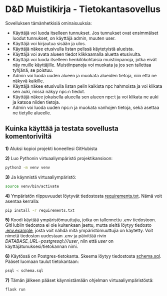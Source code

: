 # D&D Muistikirja - Tietokantasovellus

Sovelluksen tämänhetkisiä ominaisuuksia:
- Käyttäjä voi luoda itselleen tunnukset. Jos tunnukset ovat ensimmäiset luodut tunnukset, on käyttäjä admin, muuten user.
- Käyttäjä voi kirjautua sisään ja ulos.
- Käyttäjä näkee etusivulla listan pelissä käytetyistä alueista.
- Käyttäjä voi avata alueen tiedot klikkaamalla aluetta etusivulta.
- Käyttäjä voi luoda itselleen henkilökohtaisia muistiinpanoja, jotka eivät näy muille käyttäjille. Muistiinpanoja voi muokata ja jos sen tallettaa tyhjänä, se poistuu.
- Admin voi luoda uuden alueen ja muokata alueiden tietoja, niin että ne näkyvä kaikille.
- Käyttäjä näkee etusivulla listan pelin kaikista npc hahmoista ja voi klikata sen auki, missä näkyy npc:n tiedot.
- Käyttäjä näkee jokaisella alueella sen alueen npc:t ja voi klikata ne auki ja katsoa niiden tietoja.
- Admin voi luoda uuden npc:n ja muokata vanhojen tietoja, sekä asettaa ne tietylle alueelle.

## Kuinka käyttää ja testata sovellusta komentoriviltä
**1)** Aluksi kopioi projekti koneellesi GitHubista


**2)** Luo Pythonin virtuaaliympäristö projektikansioon:

```bash
python3 -m venv venv
```

**3)** Ja käynnistä virtuaaliympäristö:

```bash
source venv/bin/activate
```

**4)** Ympäristön riippuvuudet löytyvät tiedostosta [requirements.txt](./requirements.txt). 
Nämä voit asentaa kerralla:

```bash
pip install -r requirements.txt
```

**5)** Koodi käyttää ympäristömuuttujia, jotka on tallennettu *.env* tiedostoon. GitHubiin tiedostoa ei ole kuitenkaan jaettu, mutta sieltä löytyy tiedosto [.env.example](./.env.example), josta voit nähdä mitä ympäristömuuttujia on käytetty. Voit nimetä tiedoston uudestaan *.env* ja päivittää rivin *DATABASE_URL=postgresql:///user*, niin että *user* on käyttäjätunuksesi/tietokannan nimi.

**6)** Käytössä on Postgres-tietokanta. Skeema löytyy tiedostosta [schema.sql](./schema.sql). Pääset luomaan taulut tietokantaan:

```bash
psql < schema.sql
```

**7)** Tämän jälkeen pääset käynnistämään ohjelman virtuaaliympäristöstä:

```bash
flask run
```
